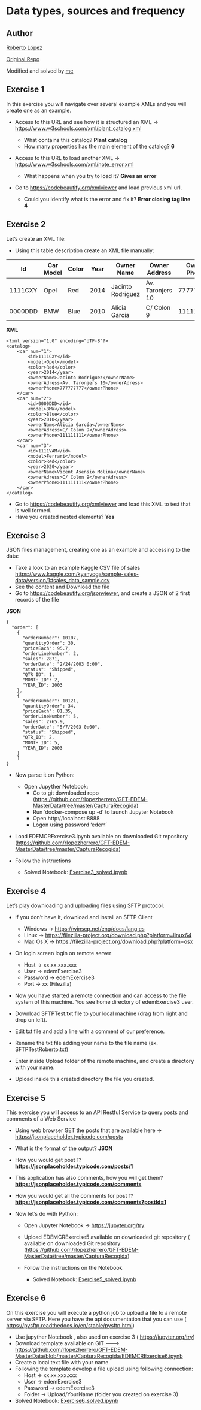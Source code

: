 # Data types, sources and frequency

## Author

[Roberto López](https://github.com/rlopezherrero/)

[Original Repo](https://github.com/rlopezherrero/GFT-EDEM-MasterData/tree/master/CapturaRecogida)

Modified and solved by [me](https://github.com/viasmo1)

## Exercise 1
In this exercise you will navigate over several example XMLs and you will create one as an example.

- Access to this URL and see how it is structured an XML → https://www.w3schools.com/xml/plant_catalog.xml 
    - What contains this catalog? **Plant catalog**
    - How many properties has the main element of the catalog? **6**

- Access to this URL to load another XML → https://www.w3schools.com/xml/note_error.xml
    - What happens when you try to load it? **Gives an error**

- Go to https://codebeautify.org/xmlviewer and load previous xml url. 
    - Could you identify what is the error and fix it? **Error closing tag line 4**


## Exercise 2
Let’s create an XML file:
- Using this table description create an XML file manually:

| Id | Car Model | Color | Year | Owner Name | Owner Address | Owner Phone |
| -- | -- | -- | -- | -- | -- | -- |
| 1111CXY | Opel | Red | 2014 | Jacinto Rodriguez | Av. Taronjers 10 | 777777777 |
| 0000DDD | BMW | Blue | 2010 | Alicia García | C/ Colon 9 | 111111111 |


**XML**

```shell
<?xml version="1.0" encoding="UTF-8"?>
<catalog>
    <car num="1">
        <id>1111CXY</id>
        <model>Opel</model>
        <color>Red</color>
        <year>2014</year>
        <ownerName>Jacinto Rodriguez</ownerName>
        <ownerAdress>Av. Taronjers 10</ownerAdress>
        <ownerPhone>777777777</ownerPhone>
    </car>
    <car num="2">
        <id>0000DDD</id>
        <model>BMW</model>
        <color>Blue</color>
        <year>2010</year>
        <ownerName>Alicia García</ownerName>
        <ownerAdress>C/ Colon 9</ownerAdress>
        <ownerPhone>111111111</ownerPhone>
    </car>
    <car num="3">
        <id>1111VAM</id>
        <model>Ferrari</model>
        <color>Red</color>
        <year>2020</year>
        <ownerName>Vicent Asensio Molina</ownerName>
        <ownerAdress>C/ Colon 9</ownerAdress>
        <ownerPhone>111111111</ownerPhone>
    </car>
</catalog>
```

- Go to https://codebeautify.org/xmlviewer and load this XML to test that is well formed.
- Have you created nested elements? **Yes**


## Exercise 3
JSON files management, creating one as an example and accessing to the data:
- Take a look to an example Kaggle CSV file of sales https://www.kaggle.com/kyanyoga/sample-sales-data/version/1#sales_data_sample.csv
- See the content and Download the file
- Go to https://codebeautify.org/jsonviewer, and create a JSON of 2 first records of the file

**JSON**

```shell
{
  "order": [
    {
      "orderNumber": 10107,
      "quantityOrder": 30,
      "priceEach": 95.7,
      "orderLineNumber": 2,
      "sales": 2871,
      "orderDate": "2/24/2003 0:00",
      "status": "Shipped",
      "QTR_ID": 1,
      "MONTH_ID": 2,
      "YEAR_ID": 2003
    },
    {
      "orderNumber": 10121,
      "quantityOrder": 34,
      "priceEach": 81.35,
      "orderLineNumber": 5,
      "sales": 2765.9,
      "orderDate": "5/7/2003 0:00",
      "status": "Shipped",
      "QTR_ID": 2,
      "MONTH_ID": 5,
      "YEAR_ID": 2003
    }
    ]
}
```
- Now parse it on Python:
    - Open Jupyther Notebook:
        - Go to git downloaded repo (https://github.com/rlopezherrero/GFT-EDEM-MasterData/tree/master/CapturaRecogida)
        - Run ‘docker-compose up -d’ to launch Jupyter Notebook        
        - Open http://localhost:8888
        - Logon using password ‘edem’

- Load EDEMCRExercise3.ipynb available on downloaded Git repository (https://github.com/rlopezherrero/GFT-EDEM-MasterData/tree/master/CapturaRecogida)

- Follow the instructions
    - Solved Notebook: [Exercise3_solved.ipynb](EDEMCRExercise3_solved.ipynb)


## Exercise 4
Let’s play downloading and uploading files using SFTP protocol.
- If you don’t have it, download and install an SFTP Client
    - Windows → https://winscp.net/eng/docs/lang:es
    - Linux → https://filezilla-project.org/download.php?platform=linux64
    - Mac Os X → https://filezilla-project.org/download.php?platform=osx

- On login screen login on remote server
    - Host → xx.xx.xxx.xxx
    - User → edemExercise3
    - Password → edemExercise3
    - Port → xx (Filezilla)
 
- Now you have started a remote connection and can access to the file system of this machine.  You see home directory of edemExercise3 user.

 
- Download SFTPTest.txt file to your local machine (drag from right and drop on left).
- Edit txt file and add a line with a comment of our preference. 
- Rename the txt file adding your name to the file name (ex. SFTPTestRoberto.txt) 
- Enter inside Upload folder of the remote machine, and create a directory with your name. 
- Upload inside this created directory the file you created. 


## Exercise 5
This exercise you will access to an API Restful Service to query posts and comments of a Web Service
- Using web browser GET the posts that are available here → https://jsonplaceholder.typicode.com/posts 

- What is the format of the output? **JSON**

- How you would get post 1? **https://jsonplaceholder.typicode.com/posts/1**

- This application has also comments, how you will get them? **https://jsonplaceholder.typicode.com/comments**

- How you would get all the comments for post 1? 
**https://jsonplaceholder.typicode.com/comments?postId=1**

- Now let’s do with Python:
    - Open Jupyter Notebook → https://jupyter.org/try
    - Upload EDEMCRExercise5 available on downloaded git repository ( available on downloaded Git repository (https://github.com/rlopezherrero/GFT-EDEM-MasterData/tree/master/CapturaRecogida)

    - Follow the instructions on the Notebook
        -  Solved Notebook: [Exercise5_solved.ipynb](EDEMCRExercise5_solved.ipynb)


## Exercise 6
On this exercise you will execute a python job to upload a file to  a remote server via SFTP. Here you have the api documentation that you can use ( https://pysftp.readthedocs.io/en/stable/pysftp.html)
- Use jupyther Notebook , also used on exercise 3 ( https://jupyter.org/try)
- Download template available on GIT ---> https://github.com/rlopezherrero/GFT-EDEM-MasterData/blob/master/CapturaRecogida/EDEMCRExercise6.ipynb
- Create a local text file with your name.
- Following the template develop a file upload using following connection:
    - Host → xx.xx.xxx.xxx
    - User → edemExercise3
    - Password → edemExercise3
    - Folder → Upload/YourName (folder you created on exercise 3)
-  Solved Notebook: [Exercise6_solved.ipynb](EDEMCRExercise6_solved.ipynb)






